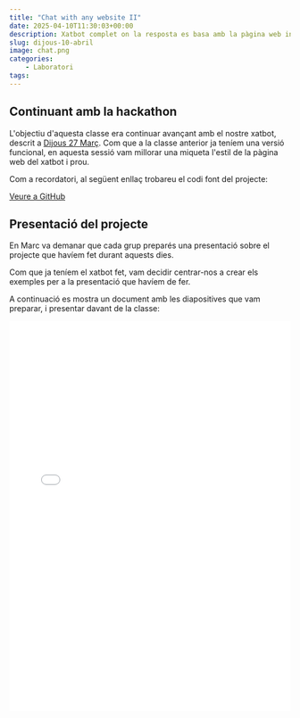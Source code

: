 ```yaml
---
title: "Chat with any website II"
date: 2025-04-10T11:30:03+00:00
description: Xatbot complet on la resposta es basa amb la pàgina web introduïda
slug: dijous-10-abril
image: chat.png
categories:
    - Laboratori
tags:
---
```


## Continuant amb la hackathon
L'objectiu d'aquesta classe era continuar avançant amb el nostre xatbot, descrit a [Dijous 27 Març](/dgsi/post/dijous-27-marc). Com que a la classe anterior ja teníem una versió funcional, en aquesta sessió vam millorar una miqueta l'estil de la pàgina web del xatbot i prou.

Com a recordatori, al següent enllaç trobareu el codi font del projecte:

[Veure a GitHub](https://github.com/DGSI-UPC/chat-with-any-website)

## Presentació del projecte
En Marc va demanar que cada grup preparés una presentació sobre el projecte que havíem fet durant aquests dies.

Com que ja teníem el xatbot fet, vam decidir centrar-nos a crear els exemples per a la presentació que havíem de fer.

A continuació es mostra un document amb les diapositives que vam preparar, i presentar davant de la classe:

<embed src="Chat with any website.pdf" width="100%" height="700" type="application/pdf">